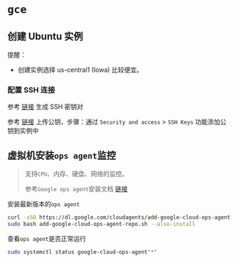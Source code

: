 # `gce`



## 创建 Ubuntu 实例

提醒：

- 创建实例选择 us-central1  (Iowa) 比较便宜。



### 配置 SSH 连接

参考 <a href="/linux/ubuntu-n-debian.html#生成-ssh-密钥对" target="_blank">链接</a> 生成 SSH 密钥对

参考 [链接](https://cloud.google.com/compute/docs/connect/add-ssh-keys#add_ssh_keys_to_instance_metadata) 上传公钥，步骤：通过 `Security and access` > `SSH Keys` 功能添加公钥到实例中



## 虚拟机安装`ops agent`监控

> 支持`CPU`、内存、硬盘、网络的监控。
>
> 参考`Google ops agent`安装文档 [链接](https://cloud.google.com/stackdriver/docs/solutions/agents/ops-agent/installation)

安装最新版本的`ops agent`

```bash
curl -sSO https://dl.google.com/cloudagents/add-google-cloud-ops-agent-repo.sh
sudo bash add-google-cloud-ops-agent-repo.sh --also-install
```

查看`ops agent`是否正常运行

```bash
sudo systemctl status google-cloud-ops-agent"*"
```
